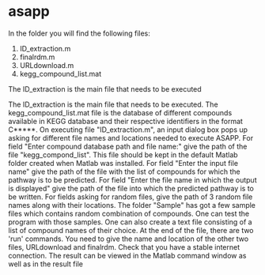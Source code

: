 # asapp
In the folder you will find the following files:
1. ID_extraction.m
2. finalrdm.m
3. URLdownload.m
4. kegg_compound_list.mat

The ID_extraction is the main file that needs to be executed

The ID_extraction is the main file that needs to be executed.
The kegg_compound_list.mat file is the database of different compounds available in KEGG database and their respective identifiers in the format C*****.
On executing file "ID_extraction.m", an input dialog box pops up asking for different file names and locations needed to execute ASAPP.
For field "Enter compound database path and file name:" give the path of the file "kegg_compond_list". This file should be kept in the default Matlab folder created when Matlab was installed.
For field "Enter the input file name" give the path of the file with the list of compounds for which the pathway is to be predicted.
For field "Enter the file name in which the output is displayed" give the path of the file into which the predicted pathway is to be written.
For fields asking for random files, give the path of 3 random file names along with their locations.
The folder "Sample" has got a few sample files which contains random combination of compounds. One can test the program with those samples. One can also create a text file consisting of a list of compound names of their choice.
At the end of the file, there are two 'run' commands. You need to give the name and location of the other two files, URLdownload and finalrdm.
Check that you have a stable internet connection.
The result can be viewed in the Matlab command window as well as in the result file
